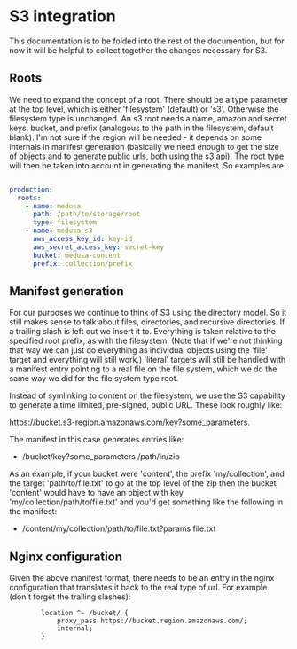 # S3 integration

This documentation is to be folded into the rest of the documention, but for now it will be helpful to collect 
together the changes necessary for S3. 

## Roots

We need to expand the concept of a root. There should be a type parameter at the top level, which is either 
'filesystem' (default) or 's3'. Otherwise the filesystem type is unchanged. An s3 root needs a name, amazon and secret keys,
bucket, and prefix (analogous to the path in the filesystem, default blank). I'm not sure if the region will be needed -
it depends on some internals in manifest generation (basically we need enough to get the size of objects and to
generate public urls, both using the s3 api).
The root type will then be taken into account in generating the manifest. So examples are:

```yaml

production:
  roots:
    - name: medusa
      path: /path/to/storage/root
      type: filesystem
    - name: medusa-s3
      aws_access_key_id: key-id
      aws_secret_access_key: secret-key
      bucket: medusa-content
      prefix: collection/prefix

``` 

## Manifest generation

For our purposes we continue to think of S3 using the directory model. So it still makes sense to talk about files, 
directories, and recursive directories. If a trailing slash is left out we insert it to. Everything is taken relative
to the specified root prefix, as with the filesystem. (Note that if we're not thinking that way we can just do everything
as individual objects using the 'file' target and everything will still work.) 'literal' targets will still be handled
with a manifest entry pointing to a real file on the file system, which we do the same way we did for the file system
type root.

Instead of symlinking to content on the filesystem, we use the S3 capability to generate a time limited, pre-signed, 
public URL. These look roughly like:

https://bucket.s3-region.amazonaws.com/key?some_parameters.

The manifest in this case generates entries like:

- <size> /bucket/key?some_parameters /path/in/zip

As an example, if your bucket were 'content', the prefix 'my/collection', and the target 'path/to/file.txt' to go at 
the top level of the zip then the bucket 'content' would have to have an object with key 'my/collection/path/to/file.txt' 
and you'd get something like the following in the manifest:

- <size of file.txt> /content/my/collection/path/to/file.txt?params file.txt 

## Nginx configuration

Given the above manifest format, there needs to be an entry in the nginx configuration that translates it back to the
real type of url. For example (don't forget the trailing slashes):

```
        location ^~ /bucket/ {
            proxy_pass https://bucket.region.amazonaws.com/;
            internal;
        }

```